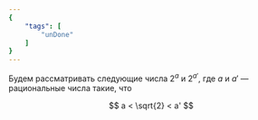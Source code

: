 ```yaml
---
{
    "tags": [
        "unDone"
    ]
}
---
```


Будем рассматривать следующие числа $2^a$ и $2^{a'}$, где $a$ и $a'$ — рациональные числа такие, что

$$ a < \sqrt{2} < a' $$